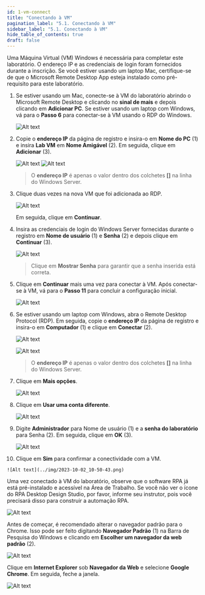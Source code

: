 ```yaml
---
id: 1-vm-connect
title: "Conectando à VM"
pagination_label: "5.1. Conectando à VM"
sidebar_label: "5.1. Conectando à VM"
hide_table_of_contents: true
draft: false
---
```


Uma Máquina Virtual (VM) Windows é necessária para completar este laboratório. O endereço IP e as credenciais de login foram fornecidos durante a inscrição. Se você estiver usando um laptop Mac, certifique-se de que o Microsoft Remote Desktop App esteja instalado como pré-requisito para este laboratório.

 1. Se estiver usando um Mac, conecte-se à VM do laboratório abrindo o Microsoft Remote Desktop e clicando no **sinal de mais** e depois clicando em **Adicionar PC**. Se estiver usando um laptop com Windows, vá para o **Passo 6** para conectar-se à VM usando o RDP do Windows.

     ![Alt text](../img/2023-10-02_10-45-22.png)

 2. Copie o **endereço IP** da página de registro e insira-o em **Nome do PC** (1) e insira **Lab VM** em **Nome Amigável** (2). Em seguida, clique em **Adicionar** (3).

       ![Alt text](../img/2023-10-02_10-42-52.png)
       ![Alt text](../img/2023-10-02_10-43-27.png)

    > O **endereço IP** é apenas o valor dentro dos colchetes **[]** na linha do Windows Server.

 3. Clique duas vezes na nova VM que foi adicionada ao RDP.

    ![Alt text](../img/2023-10-02_10-44-16.png)
    
    Em seguida, clique em **Continuar**.

 4. Insira as credenciais de login do Windows Server fornecidas durante o registro em **Nome de usuário** (1) e **Senha** (2) e depois clique em **Continuar** (3).

    ![Alt text](../img/2023-10-02_10-47-21.png)

    > Clique em **Mostrar Senha** para garantir que a senha inserida está correta.
    
 5. Clique em **Continuar** mais uma vez para conectar à VM. Após conectar-se à VM, vá para o **Passo 11** para concluir a configuração inicial.

    ![Alt text](../img/2023-10-02_10-47-51.png)

 6. Se estiver usando um laptop com Windows, abra o Remote Desktop Protocol (RDP). Em seguida, copie o **endereço IP** da página de registro e insira-o em **Computador** (1) e clique em **Conectar** (2).

    ![Alt text](../img/2023-10-02_10-48-30.png)

    ![Alt text](../img/2023-10-02_10-49-01.png)
    > O **endereço IP** é apenas o valor dentro dos colchetes **[]** na linha do Windows Server.

 7. Clique em **Mais opções**.

    ![Alt text](../img/2023-10-02_10-49-23.png)

 8. Clique em **Usar uma conta diferente**.

    ![Alt text](../img/2023-10-02_10-49-51.png)

 9. Digite **Administrador** para Nome de usuário (1) e a **senha do laboratório** para Senha (2). Em seguida, clique em **OK** (3).

    ![Alt text](../img/2023-10-02_10-50-20.png)

 10. Clique em **Sim** para confirmar a conectividade com a VM.

    ![Alt text](../img/2023-10-02_10-50-43.png)

Uma vez conectado à VM do laboratório, observe que o software RPA já está pré-instalado e acessível na Área de Trabalho. Se você não ver o ícone do RPA Desktop Design Studio, por favor, informe seu instrutor, pois você precisará disso para construir a automação RPA.

![Alt text](../img/2023-10-02_10-54-22.png)


Antes de começar, é recomendado alterar o navegador padrão para o Chrome. Isso pode ser feito digitando **Navegador Padrão** (1) na Barra de Pesquisa do Windows e clicando em **Escolher um navegador da web padrão** (2).

![Alt text](../img/2023-10-02_10-57-38.png)

 Clique em **Internet Explorer** sob **Navegador da Web** e selecione **Google Chrome**. Em seguida, feche a janela.

 ![Alt text](../img/chrome.gif)
